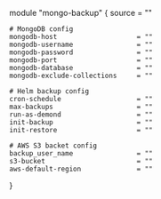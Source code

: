module "mongo-backup" {
    source = ""

    # MongoDB config
    mongodb-host                    = ""
    mongodb-username                = ""
    mongodb-password                = ""
    mongodb-port                    = ""
    mongodb-database                = ""
    mongodb-exclude-collections     = ""

    # Helm backup config
    cron-schedule                   = ""    
    max-backups                     = ""
    run-as-demond                   = ""
    init-backup                     = ""
    init-restore                    = ""

    # AWS S3 backet config
    backup_user_name                = ""
    s3-bucket                       = ""
    aws-default-region              = ""
}
